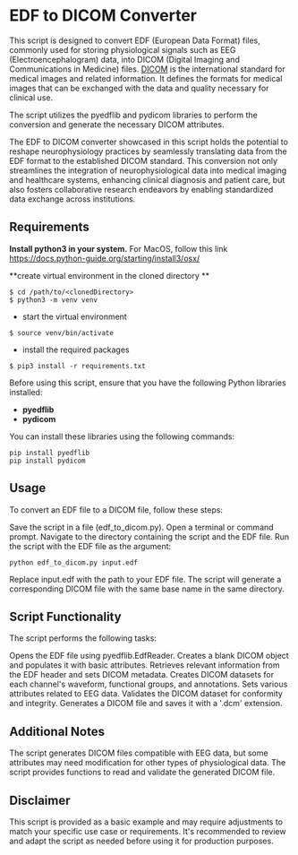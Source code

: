 # EDF to DICOM Converter

This script is designed to convert EDF (European Data Format) files, commonly used for storing physiological signals such as EEG (Electroencephalogram) data, into DICOM (Digital Imaging and Communications in Medicine) files. [DICOM](https://www.dicomstandard.org/) is the international standard for medical images and related information. It defines the formats for medical images that can be exchanged with the data and quality necessary for clinical use. 

The script utilizes the pyedflib and pydicom libraries to perform the conversion and generate the necessary DICOM attributes.

The EDF to DICOM converter showcased in this script holds the potential to reshape neurophysiology practices by seamlessly translating data from the EDF format to the established DICOM standard. This conversion not only streamlines the integration of neurophysiological data into medical imaging and healthcare systems, enhancing clinical diagnosis and patient care, but also fosters collaborative research endeavors by enabling standardized data exchange across institutions.

## Requirements

**Install python3 in your system.**
For MacOS, follow this link https://docs.python-guide.org/starting/install3/osx/

**create virtual environment in the cloned directory **

```
$ cd /path/to/<clonedDirectory>
$ python3 -m venv venv
```
* start the virtual environment
```
$ source venv/bin/activate
```
* install the required packages
```
$ pip3 install -r requirements.txt
```

Before using this script, ensure that you have the following Python libraries installed:

- **pyedflib**
- **pydicom**

You can install these libraries using the following commands:

```
pip install pyedflib
pip install pydicom
```

## Usage

To convert an EDF file to a DICOM file, follow these steps:

Save the script in a file (edf_to_dicom.py).
Open a terminal or command prompt.
Navigate to the directory containing the script and the EDF file.
Run the script with the EDF file as the argument:

`python edf_to_dicom.py input.edf`

Replace input.edf with the path to your EDF file. The script will generate a corresponding DICOM file with the same base name in the same directory.

## Script Functionality

The script performs the following tasks:

Opens the EDF file using pyedflib.EdfReader.
Creates a blank DICOM object and populates it with basic attributes.
Retrieves relevant information from the EDF header and sets DICOM metadata.
Creates DICOM datasets for each channel's waveform, functional groups, and annotations.
Sets various attributes related to EEG data.
Validates the DICOM dataset for conformity and integrity.
Generates a DICOM file and saves it with a '.dcm' extension.

## Additional Notes

The script generates DICOM files compatible with EEG data, but some attributes may need modification for other types of physiological data.
The script provides functions to read and validate the generated DICOM file.

## Disclaimer

This script is provided as a basic example and may require adjustments to match your specific use case or requirements. It's recommended to review and adapt the script as needed before using it for production purposes.